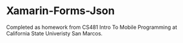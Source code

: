 # Xamarin-Forms-Json

Completed as homework from CS481 Intro To Mobile Programming at California State Univeristy San Marcos.
